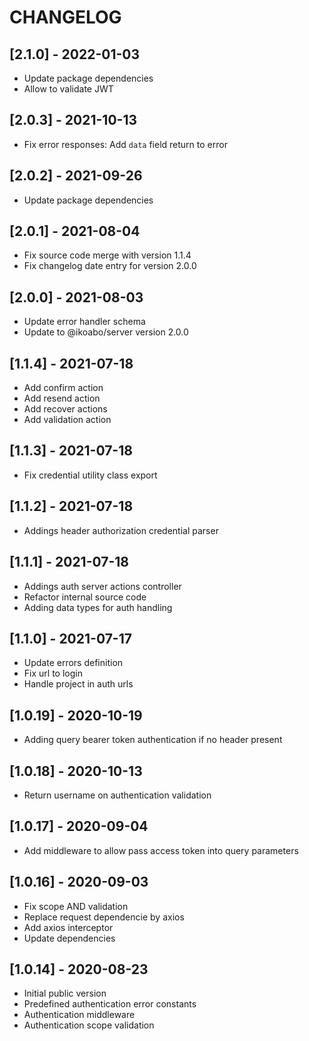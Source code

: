 # CHANGELOG

## [2.1.0] - 2022-01-03

- Update package dependencies
- Allow to validate JWT

## [2.0.3] - 2021-10-13

- Fix error responses: Add `data` field return to error

## [2.0.2] - 2021-09-26

- Update package dependencies

## [2.0.1] - 2021-08-04

- Fix source code merge with version 1.1.4
- Fix changelog date entry for version 2.0.0

## [2.0.0] - 2021-08-03

- Update error handler schema
- Update to @ikoabo/server version 2.0.0

## [1.1.4] - 2021-07-18

- Add confirm action
- Add resend action
- Add recover actions
- Add validation action

## [1.1.3] - 2021-07-18

- Fix credential utility class export

## [1.1.2] - 2021-07-18

- Addings header authorization credential parser

## [1.1.1] - 2021-07-18

- Addings auth server actions controller
- Refactor internal source code
- Adding data types for auth handling

## [1.1.0] - 2021-07-17

- Update errors definition
- Fix url to login
- Handle project in auth urls

## [1.0.19] - 2020-10-19

- Adding query bearer token authentication if no header present

## [1.0.18] - 2020-10-13

- Return username on authentication validation

## [1.0.17] - 2020-09-04

- Add middleware to allow pass access token into query parameters

## [1.0.16] - 2020-09-03

- Fix scope AND validation
- Replace request dependencie by axios
- Add axios interceptor
- Update dependencies

## [1.0.14] - 2020-08-23

- Initial public version
- Predefined authentication error constants
- Authentication middleware
- Authentication scope validation
